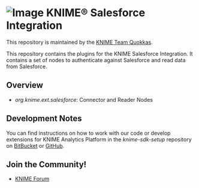 # ![Image](https://www.knime.com/files/knime_logo_github_40x40_4layers.png) KNIME® Salesforce Integration

This repository is maintained by the [KNIME Team Quokkas](mailto:scrum-bd-esi@knime.com).

This repository contains the plugins for the KNIME Salesforce Integration.
It contains a set of nodes to authenticate against Salesforce and read data from Salesforce.

## Overview

* _org.knime.ext.salesforce_: Connector and Reader Nodes

## Development Notes

You can find instructions on how to work with our code or develop extensions for
KNIME Analytics Platform in the _knime-sdk-setup_ repository
on [BitBucket](https://bitbucket.org/KNIME/knime-sdk-setup)
or [GitHub](http://github.com/knime/knime-sdk-setup).

## Join the Community!

* [KNIME Forum](https://tech.knime.org/forum)

